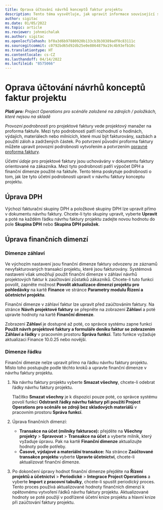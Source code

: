 ```yaml
---
title: Oprava účtování návrhů konceptů faktur projektu
description: Tento téma vysvětluje, jak upravit informace související s účetnictvím u návrhu konceptu faktury.
author: sigitac
ms.date: 01/05/2022
ms.topic: article
ms.reviewer: johnmichalak
ms.author: sigitac
ms.openlocfilehash: bf0a3d6b97880920b133cb3b30389adf0c83111c
ms.sourcegitcommit: c0792bd65d92db25e0e8864879a19c4b93efb10c
ms.translationtype: HT
ms.contentlocale: cs-CZ
ms.lasthandoff: 04/14/2022
ms.locfileid: "8575066"
---
```

# <a name="correct-the-accounting-on-draft-project-invoice-proposals"></a>Oprava účtování návrhů konceptů faktur projektu

_**Platí pro:** Project Operations pro scénáře založené na zdrojích / položkách, které nejsou na skladě_

*Provozní podrobnosti* pro projektové faktury vede projektový manažer na proforma faktuře. Mezi tyto podrobnosti patří rozhodnutí o hodinách, výdajích, materiálech nebo milnících, které musí být fakturovány, sazbách a použití záloh a zadržených částek. Po potvrzení původní proforma faktury můžete upravit provozní podrobnosti vytvořením a potvrzením [opravné proforma faktury](../proforma-invoicing/corrective-invoices.md).

*Účetní údaje* pro projektové faktury jsou uchovávány v dokumentu faktury orientované na zákazníka. Mezi tyto podrobnosti patří výpočet DPH a finanční dimenze použité na faktuře. Tento téma poskytuje podrobnosti o tom, jak lze tyto účetní podrobnosti upravit v návrhu faktury konceptu projektu.

## <a name="adjust-sales-tax"></a>Úprava DPH

Výchozí fakturační skupiny DPH a položkové skupiny DPH lze upravit přímo v dokumentu návrhu faktury. Chcete-li tyto skupiny upravit, vyberte **Upravit** a poté na každém řádku návrhu faktury projektu zadejte novou hodnotu do pole **Skupina DPH** nebo **Skupina DPH položek**.

## <a name="adjust-financial-dimensions"></a>Úprava finančních dimenzí

### <a name="header-dimensions"></a>Dimenze záhlaví

Ve výchozím nastavení jsou finanční dimenze faktury odvozeny ze záznamů nevyfakturovaných transakcí projektu, které jsou fakturovány. Systémová nastavení však umožňují použít finanční dimenze v záhlaví návrhů projektových faktur k zaúčtování zůstatků zákazníků. Chcete-li tuto funkci povolit, zapněte možnost **Povolit aktualizace dimenzí projektu pro pohledávky** na kartě **Finance** ve stránce **Parametry modulu Řízení a účetnictví projektu**.

Finanční dimenze v záhlaví faktur lze upravit před zaúčtováním faktury. Na stránce **Návrh projektové faktury** se přepněte na zobrazení **Záhlaví** a poté upravte hodnoty na kartě **Finanční dimenze**.

Zobrazení **Záhlaví** je dostupné až poté, co správce systému zapne funkci **Použít návrh projektové faktury a formuláře deníku faktur se zobrazením Záhlaví a řádky** v pracovním prostoru **Správa funkcí**. Tato funkce vyžaduje aktualizaci Finance 10.0.25 nebo novější.

### <a name="line-dimensions"></a>Dimenze řádku

Finanční dimenze nelze upravit přímo na řádku návrhu faktury projektu. Místo toho postupujte podle těchto kroků a upravte finanční dimenze v návrhu faktury projektu.

1. Na návrhu faktury projektu vyberte **Smazat všechny**, chcete-li odebrat řádky návrhu faktury projektu.

    Tlačítko **Smazat všechny** je k dispozici pouze poté, co správce systému povolí funkci **Odstranit řádky návrhu faktury při použití Project Operations pro scénáře se zdroji bez skladových materiálů** v pracovním prostoru **Správa funkcí**.

2. Úprava finančních dimenzí:

    - **Transakce na účet (milníky fakturace):** přejděte na **Všechny projekty** \> **Spravovat** \> **Transakce na účet** a vyberte milník, který vyžaduje úpravu. Pak na kartě **Finanční dimenze** aktualizujte hodnoty podle potřeby.
    - **Časové, výdajové a materiální transakce:** Na stránce **Zaúčtované transakce projektu** vyberte **Upravte účetnictví**, chcete-li aktualizovat finanční dimenze.

3. Po dokončení úpravy hodnot finanční dimenze přejděte na **Řízení projektů a účetnictví** \> **Periodické** \> **Integrace Project Operations** a vyberte **Import z pracovní tabulky**, chcete-li spustit periodický proces. Tento proces používá aktualizované hodnoty finančních dimenzí k opětovnému vytvoření řádků návrhu faktury projektu. Aktualizované hodnoty se poté použijí v podřízené účetní knize projektu a hlavní knize při zaúčtování faktury projektu.
